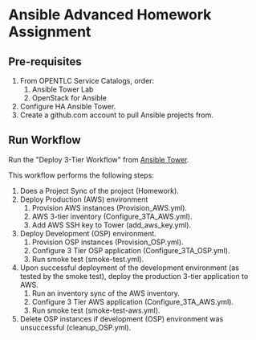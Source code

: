 # Ansible Advanced Homework Assignment

## Pre-requisites

1. From OPENTLC Service Catalogs, order:
   1. Ansible Tower Lab
   2. OpenStack for Ansible
2. Configure HA Ansible Tower.
3. Create a github.com account to pull Ansible projects from.

## Run Workflow

Run the "Deploy 3-Tier Workflow" from [Ansible Tower](https://tower1.28dc.example.opentlc.com/).

This workflow performs the following steps:

1. Does a Project Sync of the project (Homework).
2. Deploy Production (AWS) environment
   1. Provision AWS instances (Provision_AWS.yml).
   2. AWS 3-tier inventory (Configure_3TA_AWS.yml).
   3. Add AWS SSH key to Tower (add_aws_key.yml).
3. Deploy Development (OSP) environment.
   1. Provision OSP instances (Provision_OSP.yml).
   2. Configure 3 Tier OSP application (Configure_3TA_OSP.yml).
   3. Run smoke test (smoke-test.yml).
4. Upon successful deployment of the development environment (as tested by the smoke test), deploy the production 3-tier application to AWS.
   1. Run an inventory sync of the AWS inventory.
   2. Configure 3 Tier AWS application (Configure_3TA_AWS.yml).
   3. Run smoke test (smoke-test-aws.yml).
5. Delete OSP instances if development (OSP) environment was unsuccessful (cleanup_OSP.yml).
